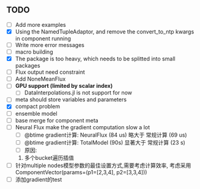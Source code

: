 ## TODO

- [ ] Add more examples
- [X] Using the NamedTupleAdaptor, and remove the convert_to_ntp kwargs in component running
- [ ] Write more error messages
- [ ] macro building
- [X] The package is too heavy, which needs to be splitted into small packages
- [ ] Flux output need constraint
- [ ] Add NoneMeanFlux
- [ ] **GPU support (limited by scalar index)**
    - [ ] DataInterpolations.jl is not support for now
- [ ] meta should store variables and parameters
- [X] compact problem
- [ ] ensemble model
- [ ] base merge for component meta
- [ ] Neural Flux make the gradient computation slow a lot 
    - [ ] @btime gradient计算: NeuralFlux (84 us) 略大于 常规计算 (69 us)
    - [ ] @btime gradient计算: TotalModel (90s) 显著大于 常规计算 (23 s)
    - [ ] 原因:
    1. 多个bucket遍历插值
- [ ] 针对multiple nodes模型参数的最佳设置方式,需要考虑计算效率, 考虑采用 ComponentVector(params=(p1=[2,3,4], p2=[3,3,4]))
- [ ] 添加gradient的test